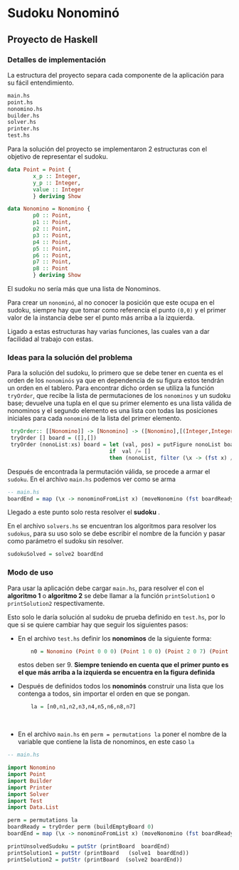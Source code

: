 # 		Sudoku Nonominó

##			 Proyecto de Haskell



### Detalles de implementación

La estructura del proyecto separa cada componente de la aplicación para su fácil entendimiento.

```d
main.hs
point.hs
nonomino.hs
builder.hs
solver.hs
printer.hs
test.hs
```

Para la solución del proyecto se implementaron 2 estructuras con el objetivo de representar el sudoku.

```haskell
data Point = Point {
        x_p :: Integer,
        y_p :: Integer,
        value :: Integer
        } deriving Show

data Nonomino = Nonomino {
        p0 :: Point,
        p1 :: Point,
        p2 :: Point,
        p3 :: Point,
        p4 :: Point,
        p5 :: Point,
        p6 :: Point,
        p7 :: Point,
        p8 :: Point
        } deriving Show
```

El sudoku no sería más que una lista de Nonominos.

Para crear un `nonominó`, al no conocer la posición que este ocupa en el sudoku, siempre hay que tomar como referencia el punto `(0,0)` y el primer valor de la instancia debe ser el punto más arriba a la izquierda.

Ligado a estas estructuras hay varias funciones, las cuales van a dar facilidad al trabajo con estas.

### Ideas para la solución del problema

Para la solución del sudoku, lo primero que se debe tener en cuenta es el orden de los `nonominós` ya que en dependencia de su figura estos tendrán un orden en el tablero. Para encontrar dicho orden se utiliza la función `tryOrder`, que recibe la lista de permutaciones de los `nonominos` y un sudoku base; devuelve una tupla en el que su primer elemento es una lista válida de nonominos y el segundo elemento es una lista con todas las posiciones iniciales para cada `nonominó` de la lista del primer elemento.

```haskell
 tryOrder:: [[Nonomino]] -> [Nonomino] -> ([Nonomino],[(Integer,Integer)])
 tryOrder [] board = ([],[])
 tryOrder (nonoList:xs) board = let (val, pos) = putFigure nonoList board [(0,0)] in 
 								if  val /= [] 
 								then (nonoList, filter (\x -> (fst x) /= (-1) && (snd x) /= (-1) ) pos) else tryOrder xs board

```

Después de encontrada la permutación válida, se procede a armar el `sudoku`. En el archivo `main.hs` podemos ver como se arma

```haskell
-- main.hs
boardEnd = map (\x -> nonominoFromList x) (moveNonomino (fst boardReady) (take 9 (snd boardReady )))
```

Llegado a este punto solo resta resolver el **sudoku** .

En el archivo `solvers.hs` se encuentran los algoritmos para resolver los `sudokus`, para su uso solo se debe escribir el nombre de la función y pasar como parámetro el sudoku sin resolver.

```haskell
sudokuSolved = solve2 boardEnd
```



### Modo de uso

Para usar la aplicación debe cargar `main.hs`, para resolver el con el **algoritmo 1**  o **algoritmo 2** se debe llamar a la función `printSolution1`  o `printSolution2`  respectivamente.

Esto solo le daría solución al sudoku de prueba definido en `test.hs`, por lo que si se quiere cambiar hay que seguir los siguientes pasos:

- En el archivo `test.hs` definir los **nonominos** de la siguiente forma:

  ```haskell
      n0 = Nonomino (Point 0 0 0) (Point 1 0 0) (Point 2 0 7) (Point 3 0 1) (Point 4 0 8) (Point 1 1 2) (Point 2 1 3) (Point 3 1 4) (Point 2 2 6)

  ```

  estos deben ser 9. **Siempre teniendo en cuenta que el primer punto es el que más arriba a la izquierda se encuentra en la figura definida**

- Después de definidos todos los **nonominós** construir una lista que los contenga a todos, sin importar el orden en que se pongan.

  ```haskell
      la = [n0,n1,n2,n3,n4,n5,n6,n8,n7]
  ```

  ​

- En el archivo `main.hs` en `perm = permutations la` poner el nombre de la variable que contiene la lista de nonominos, en este caso `la`



```haskell
-- main.hs

import Nonomino
import Point
import Builder
import Printer
import Solver
import Test
import Data.List

perm = permutations la
boardReady = tryOrder perm (buildEmptyBoard 0)
boardEnd = map (\x -> nonominoFromList x) (moveNonomino (fst boardReady) (take 9 (snd boardReady )))

printUnsolvedSudoku = putStr (printBoard  boardEnd)
printSolution1 = putStr (printBoard   (solve1  boardEnd))
printSolution2 = putStr (printBoard  (solve2 boardEnd))
```



